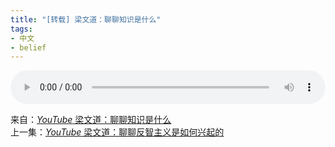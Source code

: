 ```yaml
---
title: "[转载] 梁文道：聊聊知识是什么"
tags:
- 中文
- belief
---
```


<audio src="/images/liang-what-is-knowledge.mp3" style="width: 100%; max-width: 800px" controls></audio>

来自：[*YouTube* 梁文道：聊聊知识是什么](https://www.youtube.com/watch?v=8BgV5Z8rT8Y&list=FLWjEpsPk3N_BX9YPHNtB5Ow&index=1)<br/>
上一集：[*YouTube* 梁文道：聊聊反智主义是如何兴起的](https://www.youtube.com/watch?v=nH3YrhDEDdQ&list=FLWjEpsPk3N_BX9YPHNtB5Ow&index=2)
